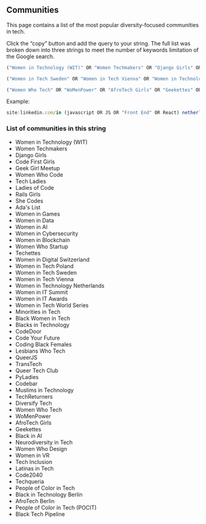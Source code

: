 ## Communities

This page contains a list of the most popular diversity-focused communities in tech.

Click the “copy” button and add the query to your string.
The full list was broken down into three strings to meet the number of keywords limitation of the Google search.

```jsx
("Women in Technology (WIT)" OR "Women Techmakers" OR "Django Girls" OR "Code First Girls" OR "Geek Girl Meetup" OR "Women Who Code" OR "Tech Ladies" OR "Ladies of Code" OR "Rails Girls" OR "She Codes" OR "Ada's List" OR "Women in Games" OR "Women in Data" OR "Women in AI" OR "Women in Cybersecurity" OR "Women in Blockchain" OR "Women Who Startup" OR "Techettes" OR "Women in Digital Switzerland" OR "Women in Tech Poland")
```

```jsx
("Women in Tech Sweden" OR "Women in Tech Vienna" OR "Women in Technology Netherlands" OR "Women in IT Summit" OR "Women in IT Awards" OR "Women in Tech World Series" OR "Minorities in Tech" OR "Black Women in Tech" OR "Blacks in Technology" OR "CodeDoor" OR "Code Your Future" OR "Coding Black Females" OR "Lesbians Who Tech" OR "QueerJS" OR "TransTech" OR "Queer Tech Club" OR "PyLadies" OR "Codebar" OR "Muslims in Technology" OR "TechReturners" OR "Diversify Tech")
```
```jsx
("Women Who Tech" OR "WoMenPower" OR "AfroTech Girls" OR "Geekettes" OR "Black in AI" OR "Neurodiversity in Tech" OR "Women Who Design" OR "Women in VR" OR "Tech Inclusion" OR "People of Color in Tech" OR "Black in Technology Berlin" OR "AfroTech Berlin" OR "People of Color in Tech (POCIT)" OR "Black Tech Pipeline" OR "Latinas in Tech" OR "Code2040" OR "Techqueria")
```

Example:

```jsx
site:linkedin.com/in (javascript OR JS OR "Front End" OR React) netherlands ("Women in Technology (WIT)" OR "Women Techmakers" OR "Code First Girls" OR "Geek Girl Meetup" OR "Women Who Code" OR "Tech Ladies" OR "Ladies of Code" OR "Lesbians Who Tech" OR "QueerJS" OR "She Codes" OR "Women Who Startup" OR "Techettes")
```

### List of communities in this string

- Women in Technology (WIT)
- Women Techmakers
- Django Girls
- Code First Girls
- Geek Girl Meetup
- Women Who Code
- Tech Ladies
- Ladies of Code
- Rails Girls
- She Codes
- Ada's List
- Women in Games
- Women in Data
- Women in AI
- Women in Cybersecurity
- Women in Blockchain
- Women Who Startup
- Techettes
- Women in Digital Switzerland
- Women in Tech Poland
- Women in Tech Sweden
- Women in Tech Vienna
- Women in Technology Netherlands
- Women in IT Summit
- Women in IT Awards
- Women in Tech World Series
- Minorities in Tech
- Black Women in Tech
- Blacks in Technology
- CodeDoor
- Code Your Future
- Coding Black Females
- Lesbians Who Tech
- QueerJS
- TransTech
- Queer Tech Club
- PyLadies
- Codebar
- Muslims in Technology
- TechReturners
- Diversify Tech
- Women Who Tech
- WoMenPower
- AfroTech Girls
- Geekettes
- Black in AI
- Neurodiversity in Tech
- Women Who Design
- Women in VR
- Tech Inclusion
- Latinas in Tech
- Code2040
- Techqueria
- People of Color in Tech
- Black in Technology Berlin
- AfroTech Berlin
- People of Color in Tech (POCIT)
- Black Tech Pipeline
